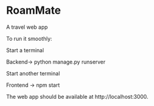 # RoamMate
A travel web app

To run it smoothly: 

Start a terminal

Backend-> python manage.py runserver

Start another terminal 

Frontend -> npm start

The web app should be available at http://localhost:3000.
